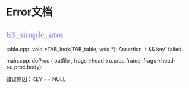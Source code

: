 # Error文档

## <font color=#9999ff size=5 face="黑体">63_simple_atoi</font>

 table.cpp: void *TAB_look(TAB_table, void *): Assertion `t && key' failed.

main.cpp: doProc ( outfile , frags->head->u.proc.frame, frags->head->u.proc.body);

错误原因：KEY == NULL